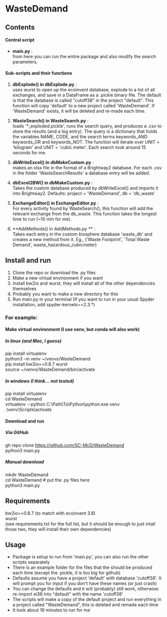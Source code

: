 # WasteDemand
## Contents

#### Central script

* **main.py** :  
from here you can run the entire package and also modify the search parameters.  

#### Sub-scripts and their functions

1. **dbExplode() in  dbExplode.py** :  
uses wurst to open up the ecoinvent database, explode to a list of all exchanges, and save in a DataFrame as a .pickle binary file. The default is that the database is called "cutoff38" in the project "default".  This function will copy 'default' to a new project called 'WasteDemand'. If 'WasteDemand'  exists, it will be deleted and re-made each time. 

2. **WasteSearch() in WasteSearch.py** :  
loads '*_exploded.pickle', runs the search query, and produces a .csv to store the results (and a log entry). The query is a dictionary that holds the variables NAME, CODE, and the search terms keywords_AND keywords_OR and keywords_NOT. The function will iterate over UNIT = 'kilogram' and UNIT = 'cubic meter'. Each search took around 15 seconds for me.  

3. **dbWriteExcel() in dbMakeCustom.py** :  
makes an xlsx file in the format of a Brightway2 database. For each .csv in the folder 'WasteSearchResults' a database entry will be added.  

4. **dbExcel2BW() in dbMakeCustom.py** :  
Takes the custom database produced by dbWriteExcel() and imports it into Brightway2. Defaults: project = 'WasteDemand', db = 'db_waste'  

5. **ExchangeEditor() in ExchangeEditor.py** :  
For every activity found by WasteSearch(), this function will add the relevant exchange from the db_waste. This function takes the longest time to run (~10 min for me). 

6. **AddMethods() in AddMethods.py ** :  
Takes each entry in the custom biosphere database 'waste_db' and creates a new method from it. Eg., ('Waste Footprint', 'Total Waste Demand', waste_hazardous_cubicmeter)  

## Install and run
1. Clone the repo or download the .py files
2. Make a new virtual environment if you want
3. Install bw2io and wurst, they will install all of the other dependencies themselves
4. Probably you want to make a new directory for this
5. Run main.py in your terminal (If you want to run in your usual Spyder installation, add spyder-kernels==2.3.*)

### For example: 
#### Make virtual environment (I use venv, but conda will also work) 
##### In linux (and Mac, I guess)
pip install virtualenv  
python3 -m venv ~/venvs/WasteDemand  
pip install bw2io==0.8.7 wurst  
source ~/venvs/WasteDemand/bin/activate  

##### In windows (I think... not tested)
pip install virtualenv  
cd WasteDemand  
virtualenv --python C:\Path\To\Python\python.exe venv  
.\venv\Scripts\activate  

#### Download and run
##### Via GitHub
gh repo clone https://github.com/SC-McD/WasteDemand  
python3 main.py

##### Manual download
mkdir WasteDemand  
cd WasteDemand # put the .py files here  
python3 main.py  

## Requirements
bw2io==0.8.7 (to match with ecoinvent 3.8)  
wurst  
(see requirements.txt for the full list, but it should be enough to just intall those two, they will install their own dependencies)  

## Usage
* Package is setup to run from 'main.py', you can also run the other scripts separately
* There is an example folder for the files that the should be produced each time (except the .pickle, it is too big for github)
* Defaults assume you have a project 'default' with database 'cutoff38'. It will prompt you for input if you don't have these names (or just crash)
* You can change the defaults and it will (probably) still work, otherwise: re-import ei38 into "default" with the name 'cutoff38'
* The scripts will make a copy of the default project and run everything in a project called "WasteDemand", this is deleted and remade each time
* It took about 16 minutes to run for me


